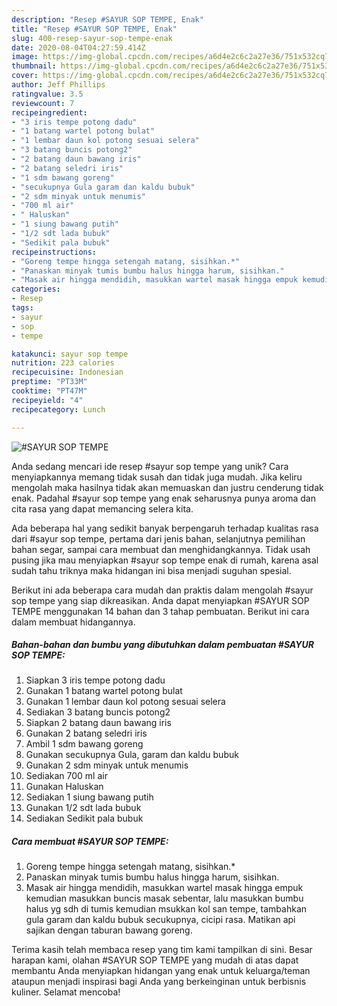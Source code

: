 ```yaml
---
description: "Resep #SAYUR SOP TEMPE, Enak"
title: "Resep #SAYUR SOP TEMPE, Enak"
slug: 400-resep-sayur-sop-tempe-enak
date: 2020-08-04T04:27:59.414Z
image: https://img-global.cpcdn.com/recipes/a6d4e2c6c2a27e36/751x532cq70/sayur-sop-tempe-foto-resep-utama.jpg
thumbnail: https://img-global.cpcdn.com/recipes/a6d4e2c6c2a27e36/751x532cq70/sayur-sop-tempe-foto-resep-utama.jpg
cover: https://img-global.cpcdn.com/recipes/a6d4e2c6c2a27e36/751x532cq70/sayur-sop-tempe-foto-resep-utama.jpg
author: Jeff Phillips
ratingvalue: 3.5
reviewcount: 7
recipeingredient:
- "3 iris tempe potong dadu"
- "1 batang wartel potong bulat"
- "1 lembar daun kol potong sesuai selera"
- "3 batang buncis potong2"
- "2 batang daun bawang iris"
- "2 batang seledri iris"
- "1 sdm bawang goreng"
- "secukupnya Gula garam dan kaldu bubuk"
- "2 sdm minyak untuk menumis"
- "700 ml air"
- " Haluskan"
- "1 siung bawang putih"
- "1/2 sdt lada bubuk"
- "Sedikit pala bubuk"
recipeinstructions:
- "Goreng tempe hingga setengah matang, sisihkan.*"
- "Panaskan minyak tumis bumbu halus hingga harum, sisihkan."
- "Masak air hingga mendidih, masukkan wartel masak hingga empuk kemudian masukkan buncis masak sebentar, lalu masukkan bumbu halus yg sdh di tumis kemudian msukkan kol san tempe, tambahkan gula garam dan kaldu bubuk secukupnya, cicipi rasa. Matikan api sajikan dengan taburan bawang goreng."
categories:
- Resep
tags:
- sayur
- sop
- tempe

katakunci: sayur sop tempe 
nutrition: 223 calories
recipecuisine: Indonesian
preptime: "PT33M"
cooktime: "PT47M"
recipeyield: "4"
recipecategory: Lunch

---
```



![#SAYUR SOP TEMPE](https://img-global.cpcdn.com/recipes/a6d4e2c6c2a27e36/751x532cq70/sayur-sop-tempe-foto-resep-utama.jpg)

Anda sedang mencari ide resep #sayur sop tempe yang unik? Cara menyiapkannya memang tidak susah dan tidak juga mudah. Jika keliru mengolah maka hasilnya tidak akan memuaskan dan justru cenderung tidak enak. Padahal #sayur sop tempe yang enak seharusnya punya aroma dan cita rasa yang dapat memancing selera kita.

Ada beberapa hal yang sedikit banyak berpengaruh terhadap kualitas rasa dari #sayur sop tempe, pertama dari jenis bahan, selanjutnya pemilihan bahan segar, sampai cara membuat dan menghidangkannya. Tidak usah pusing jika mau menyiapkan #sayur sop tempe enak di rumah, karena asal sudah tahu triknya maka hidangan ini bisa menjadi suguhan spesial.




Berikut ini ada beberapa cara mudah dan praktis dalam mengolah #sayur sop tempe yang siap dikreasikan. Anda dapat menyiapkan #SAYUR SOP TEMPE menggunakan 14 bahan dan 3 tahap pembuatan. Berikut ini cara dalam membuat hidangannya.

<!--inarticleads1-->

##### Bahan-bahan dan bumbu yang dibutuhkan dalam pembuatan #SAYUR SOP TEMPE:

1. Siapkan 3 iris tempe potong dadu
1. Gunakan 1 batang wartel potong bulat
1. Gunakan 1 lembar daun kol potong sesuai selera
1. Sediakan 3 batang buncis potong2
1. Siapkan 2 batang daun bawang iris
1. Gunakan 2 batang seledri iris
1. Ambil 1 sdm bawang goreng
1. Gunakan secukupnya Gula, garam dan kaldu bubuk
1. Gunakan 2 sdm minyak untuk menumis
1. Sediakan 700 ml air
1. Gunakan  Haluskan
1. Sediakan 1 siung bawang putih
1. Gunakan 1/2 sdt lada bubuk
1. Sediakan Sedikit pala bubuk




<!--inarticleads2-->

##### Cara membuat #SAYUR SOP TEMPE:

1. Goreng tempe hingga setengah matang, sisihkan.*
1. Panaskan minyak tumis bumbu halus hingga harum, sisihkan.
1. Masak air hingga mendidih, masukkan wartel masak hingga empuk kemudian masukkan buncis masak sebentar, lalu masukkan bumbu halus yg sdh di tumis kemudian msukkan kol san tempe, tambahkan gula garam dan kaldu bubuk secukupnya, cicipi rasa. Matikan api sajikan dengan taburan bawang goreng.




Terima kasih telah membaca resep yang tim kami tampilkan di sini. Besar harapan kami, olahan #SAYUR SOP TEMPE yang mudah di atas dapat membantu Anda menyiapkan hidangan yang enak untuk keluarga/teman ataupun menjadi inspirasi bagi Anda yang berkeinginan untuk berbisnis kuliner. Selamat mencoba!
